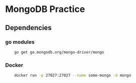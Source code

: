 # MongoDB Practice

## Dependencies

### go modules
```bash
    go get go.mongodb.org/mongo-driver/mongo
```

### Docker
```bash
    docker run -p 27027:27027 --name some-mongo -d mongo
```